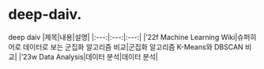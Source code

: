 # deep-daiv.
deep daiv
|제목|내용|설명|
|:---:|:---:|:---:|
|’22f Machine Learning Wiki|슈퍼히어로 데이터로 보는 군집화 알고리즘 비교|군집화 알고리즘 K-Means와 DBSCAN 비교|
|’23w Data Analysis|데이터 분석|데이터 분석|
